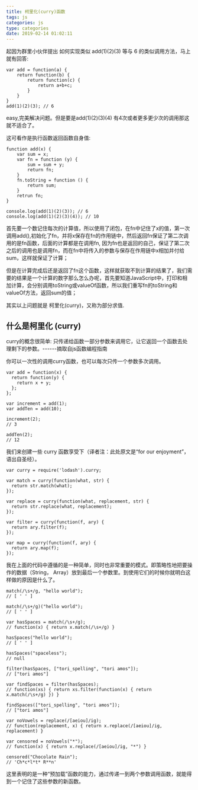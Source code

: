```yaml
---
title: 柯里化(curry)函数
tags: js
categories: js
type: categories
date: 2019-02-14 01:02:11
---
```




起因为群里小伙伴提出 如何实现类似 add(1)(2)(3) 等与 6 的类似调用方法，马上就有回答:

```base
var add = function(a) {
    return function(b) {
        return function(c) {
            return a+b+c;
        }
    }
}
add(1)(2)(3); // 6
```

easy,完美解决问题。但是要是add(1)(2)(3)(4) 有4次或者更多更少次的调用那这就不适合了。

这可看作是执行函数返回函数自身值:
```base
function add(x) {
    var sum = x;
    var fn = function (y) {
        sum = sum + y;
        return fn;
    }
    fn.toString = function () {
        return sum;
    }
    retrun fn;
}

console.log(add(1)(2)(3)); // 6
console.log(add(1)(2)(3)(4)); // 10
```
首先要一个数记住每次的计算值，所以使用了闭包，在fn中记住了x的值，第一次调用add(),初始化了fn，并将x保存在fn的作用链中，然后返回fn保证了第二次调用的是fn函数，后面的计算都是在调用fn, 因为fn也是返回的自己，保证了第二次之后的调用也是调用fn，而在fn中将传入的参数与保存在作用链中x相加并付给sum，这样就保证了计算；

但是在计算完成后还是返回了fn这个函数，这样就获取不到计算的结果了，我们需要的结果是一个计算的数字那么怎么办呢，首先要知道JavaScript中，打印和相加计算，会分别调用toString或valueOf函数，所以我们重写fn的toString和valueOf方法，返回sum的值；

其实以上问题就是 柯里化(curry)，又称为部分求值.

## 什么是柯里化 (curry)

curry的概念很简单: 只传递给函数一部分参数来调用它，让它返回一个函数去处理剩下的参数。------摘取自js函数编程指南

你可以一次性的调用curry函数，也可以每次只传一个参数多次调用。
```base
var add = function(x) {
  return function(y) {
    return x + y;
  };
};

var increment = add(1);
var addTen = add(10);

increment(2);
// 3

addTen(2);
// 12
```

我们来创建一些 curry 函数享受下（译者注：此处原文是“for our enjoyment”，语出自圣经）。

```base
var curry = require('lodash').curry;

var match = curry(function(what, str) {
  return str.match(what);
});

var replace = curry(function(what, replacement, str) {
  return str.replace(what, replacement);
});

var filter = curry(function(f, ary) {
  return ary.filter(f);
});

var map = curry(function(f, ary) {
  return ary.map(f);
});
```
我在上面的代码中遵循的是一种简单，同时也非常重要的模式。即策略性地把要操作的数据（String， Array）放到最后一个参数里。到使用它们的时候你就明白这样做的原因是什么了。

```base
match(/\s+/g, "hello world");
// [ ' ' ]

match(/\s+/g)("hello world");
// [ ' ' ]

var hasSpaces = match(/\s+/g);
// function(x) { return x.match(/\s+/g) }

hasSpaces("hello world");
// [ ' ' ]

hasSpaces("spaceless");
// null

filter(hasSpaces, ["tori_spelling", "tori amos"]);
// ["tori amos"]

var findSpaces = filter(hasSpaces);
// function(xs) { return xs.filter(function(x) { return x.match(/\s+/g) }) }

findSpaces(["tori_spelling", "tori amos"]);
// ["tori amos"]

var noVowels = replace(/[aeiou]/ig);
// function(replacement, x) { return x.replace(/[aeiou]/ig, replacement) }

var censored = noVowels("*");
// function(x) { return x.replace(/[aeiou]/ig, "*") }

censored("Chocolate Rain");
// 'Ch*c*l*t* R**n'
```
这里表明的是一种“预加载”函数的能力，通过传递一到两个参数调用函数，就能得到一个记住了这些参数的新函数。